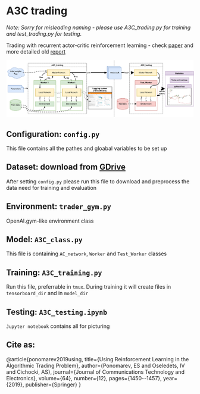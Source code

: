 # A3C trading
*Note: Sorry for misleading naming - please use A3C_trading.py for training and test_trading.py for testing.*

Trading with recurrent actor-critic reinforcement learning - check [paper](https://arxiv.org/abs/2002.11523) and more detailed old [report](https://drive.google.com/file/d/1PK7a8pfZGrQs6WfVO-kNdgNOfvkdi5CW/view?usp=sharing)

![Full_UML](supply_materials/Full_UML.png)

## Configuration: `config.py`
This file contains all the pathes and gloabal variables to be set up

## Dataset: download from [GDrive](https://drive.google.com/folderview?id=0B0ozwxwZOzYLM0F0V3ljRTFfd0U&resourcekey=0-sLWkRHTSJKx_4-IHYvQslA)
After setting `config.py` please run this file to download and preprocess the data need for training and evaluation

## Environment: `trader_gym.py`
OpenAI.gym-like environment class

## Model: `A3C_class.py`
This file is containing `AC_network`, `Worker` and `Test_Worker` classes

## Training: `A3C_training.py`
Run this file, preferrable in `tmux`. During training it will create files in `tensorboard_dir` and in `model_dir`

## Testing: `A3C_testing.ipynb`
`Jupyter notebook` contains all for picturing
## Cite as: 
@article{ponomarev2019using,
  title={Using Reinforcement Learning in the Algorithmic Trading Problem},
  author={Ponomarev, ES and Oseledets, IV and Cichocki, AS},
  journal={Journal of Communications Technology and Electronics},
  volume={64},
  number={12},
  pages={1450--1457},
  year={2019},
  publisher={Springer}
}
